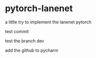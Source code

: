 # pytorch-lanenet
a little try to implement the lanenet pytorch

test commit

test the branch dev

add the github to pycharm